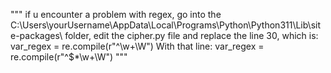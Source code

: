 """
if u encounter a problem with regex, go into the C:\Users\yourUsername\AppData\Local\Programs\Python\Python311\Lib\site-packages\ folder, edit the cipher.py file and replace the line 30, which is:
var_regex = re.compile(r"^\w+\W")
With that line:
var_regex = re.compile(r"^\$*\w+\W")
"""
